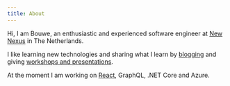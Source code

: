 ```yaml
---
title: About
---
```


<p>Hi, I am Bouwe, an enthusiastic and experienced software engineer at
<a href="https://newnexus.nl" target="_blank">New Nexus</a> in The Netherlands.
</p>
<p>
I like learning new technologies and sharing what I learn by <a href="/blog">blogging</a> and
giving <a href="/workshops">workshops and presentations</a>.
</p>
<p>
At the moment I am working on <a href="/react">React</a>, GraphQL, .NET Core and Azure.
</p>
